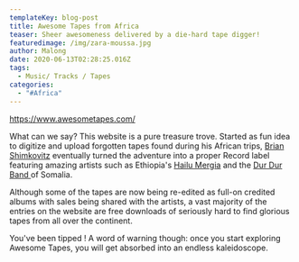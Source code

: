 ```yaml
---
templateKey: blog-post
title: Awesome Tapes from Africa
teaser: Sheer awesomeness delivered by a die-hard tape digger!
featuredimage: /img/zara-moussa.jpg
author: Malong
date: 2020-06-13T02:28:25.016Z
tags:
  - Music/ Tracks / Tapes
categories:
  - "#Africa"
---
```

<https://www.awesometapes.com/>

What can we say? This website is a pure treasure trove. Started as fun idea to digitize and upload forgotten tapes found during his African trips, [Brian Shimkovitz](https://en.wikipedia.org/wiki/Awesome_Tapes_From_Africa) eventually turned the adventure into a proper Record label featuring amazing artists such as Ethiopia's [Hailu Mergia](https://hailumergia.bandcamp.com/) and the [Dur Dur Band ](https://dur-durband.bandcamp.com/)of Somalia.

Although some of the tapes are now being re-edited as full-on credited albums with sales being shared with the artists, a vast majority of the entries on the website are free downloads of seriously hard to find glorious tapes from all over the continent. 

You've been tipped ! A word of warning though: once you start exploring Awesome Tapes, you will get absorbed into an endless kaleidoscope.